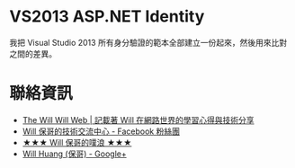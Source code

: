 VS2013 ASP.NET Identity
=======================

我把 Visual Studio 2013 所有身分驗證的範本全部建立一份起來，然後用來比對之間的差異。

聯絡資訊
=======

* [The Will Will Web | 記載著 Will 在網路世界的學習心得與技術分享](http://blog.miniasp.com)
* [Will 保哥的技術交流中心 - Facebook 粉絲團](https://www.facebook.com/will.fans)
* [★★★ Will 保哥的噗浪 ★★★](http://www.plurk.com/willh)
* [Will Huang (保哥) - Google+](https://plus.google.com/103097683394649058312/posts)